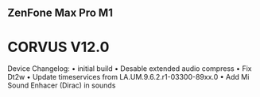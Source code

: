 ## ZenFone Max Pro M1

# CORVUS V12.0
Device Changelog:
• initial build
• Desable extended audio compress
• Fix Dt2w
• Update timeservices from LA.UM.9.6.2.r1-03300-89xx.0
• Add Mi Sound Enhacer (Dirac) in sounds

